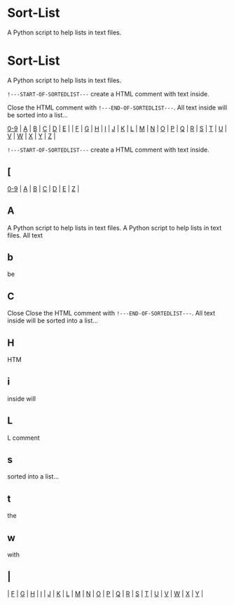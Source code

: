# Sort-List
A Python script to help lists in text files. 






# Sort-List
A Python script to help lists in text files. 










<code>!---START-OF-SORTEDLIST---</code> create a HTML comment with text inside. 

Close the HTML comment with <code>!---END-OF-SORTEDLIST---</code>. All text inside will be sorted into a list... 




<!---START-SORT-TOC:1--->
[0-9](#numbers) | [A](#a) | [B](#b) | [C](#c) | [D](#d) | [E](#e) |
| [F](#f) | [G](#g) | [H](#h) | [I](#i) | [J](#j) 
| [K](#k) | [L](#l) | [M](#m) | [N](#n) | [O](#o) 
| [P](#p) | [Q](#q) | [R](#r) | [S](#s) | [T](#t) 
| [U](#u) | [V](#v) | [W](#w) | [X](#x) | [Y](#y) |
[Z](#z) |
<!---END-SORT-TOC--->

<!---START-OF-SORTEDLIST--->
<!---START-SORT-TOC:1--->
<code>!---START-OF-SORTEDLIST---</code> create a HTML comment with text inside.
## [
[0-9](#numbers) | [A](#a) | [B](#b) | [C](#c) | [D](#d) | [E](#e) |
[Z](#z) |
## A
A Python script to help lists in text files.
A Python script to help lists in text files.
All text
## b
be
## C
Close
Close the HTML comment with <code>!---END-OF-SORTEDLIST---</code>. All text inside will be sorted into a list...
## H
HTM
## i
inside will
## L
L comment
## s
sorted into a list...
## t
the
## w
with
## |
| [F](#f) | [G](#g) | [H](#h) | [I](#i) | [J](#j)
| [K](#k) | [L](#l) | [M](#m) | [N](#n) | [O](#o)
| [P](#p) | [Q](#q) | [R](#r) | [S](#s) | [T](#t)
| [U](#u) | [V](#v) | [W](#w) | [X](#x) | [Y](#y) |
<!---END-OF-SORTEDLIST--->





